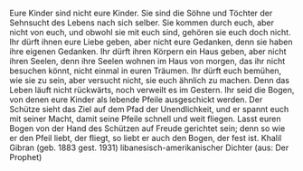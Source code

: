 Eure Kinder sind nicht eure Kinder.
Sie sind die Söhne und Töchter der Sehnsucht des Lebens nach sich selber.
Sie kommen durch euch, aber nicht von euch, und obwohl sie mit euch sind, gehören sie euch doch nicht.
Ihr dürft ihnen eure Liebe geben, aber nicht eure Gedanken, denn sie haben ihre eigenen Gedanken.
Ihr dürft ihren Körpern ein Haus geben, aber nicht ihren Seelen, denn ihre Seelen wohnen im Haus von morgen, das ihr nicht besuchen könnt, nicht einmal in euren Träumen.
Ihr dürft euch bemühen, wie sie zu sein, aber versucht nicht, sie euch ähnlich zu machen.
Denn das Leben läuft nicht rückwärts, noch verweilt es im Gestern.
Ihr seid die Bogen, von denen eure Kinder als lebende Pfeile ausgeschickt werden.
Der Schütze sieht das Ziel auf dem Pfad der Unendlichkeit, und er spannt euch mit seiner Macht, damit seine Pfeile schnell und weit fliegen.
Lasst euren Bogen von der Hand des Schützen auf Freude gerichtet sein; denn so wie er den Pfeil liebt, der fliegt, so liebt er auch den Bogen, der fest ist.
Khalil Gibran
(geb. 1883 gest. 1931) libanesisch-amerikanischer Dichter
(aus: Der Prophet)
